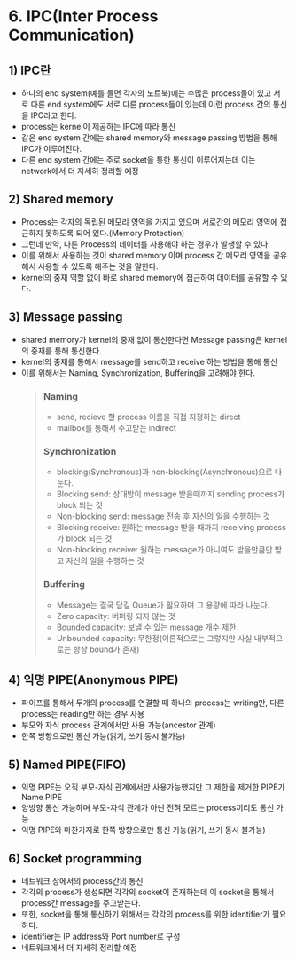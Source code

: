 # 6. IPC(Inter Process Communication)
## 1) IPC란
+ 하나의 end system(예를 들면 각자의 노트북)에는 수많은 process들이 있고 서로 다른 end system에도 서로 다른 process들이 있는데 이런 process 간의 통신을 IPC라고 한다.
+ process는 kernel이 제공하는 IPC에 따라 통신
+ 같은 end system 간에는 shared memory와 message passing 방법을 통해 IPC가 이루어진다.
+ 다른 end system 간에는 주로 socket을 통한 통신이 이루어지는데 이는 network에서 더 자세히 정리할 예정

## 2) Shared memory
+ Process는 각자의 독립된 메모리 영역을 가지고 있으며 서로간의 메모리 영역에 접근하지 못하도록 되어 있다.(Memory Protection)
+ 그런데 만약, 다른 Process의 데이터를 사용해야 하는 경우가 발생할 수 있다.
+ 이를 위해서 사용하는 것이 shared memory 이며 process 간 메모리 영역을 공유해서 사용할 수 있도록 해주는 것을 말한다.
+ kernel의 중재 역할 없이 바로 shared memory에 접근하여 데이터를 공유할 수 있다.

## 3) Message passing
+ shared memory가 kernel의 중재 없이 통신한다면 Message passing은 kernel의 중재를 통해 통신한다.
+ kernel의 중재를 통해서 message를 send하고 receive 하는 방법을 통해 통신
+ 이를 위해서는 Naming, Synchronization, Buffering을 고려해야 한다.
  > ### Naming
  > + send, recieve 할 process 이름을 직접 지정하는 direct
  > + mailbox를 통해서 주고받는 indirect
  > ### Synchronization
  > + blocking(Synchronous)과 non-blocking(Asynchronous)으로 나눈다.
  > + Blocking send: 상대방이 message 받을때까지 sending process가 block 되는 것
  > + Non-blocking send: message 전송 후 자신의 일을 수행하는 것
  > + Blocking receive: 원하는 message 받을 때까지 receiving process가 block 되는 것
  > + Non-blocking receive: 원하는 message가 아니여도 받을만큼만 받고 자신의 일을 수행하는 것
  > ### Buffering
  > + Message는 결국 담길 Queue가 필요하며 그 용량에 따라 나눈다.
  > + Zero capacity: 버퍼링 되지 않는 것
  > + Bounded capacity: 보낼 수 있는 message 개수 제한
  > + Unbounded capacity: 무한정(이론적으로는 그렇지만 사실 내부적으로는 항상 bound가 존재)

## 4) 익명 PIPE(Anonymous PIPE)
+ 파이프를 통해서 두개의 process를 연결할 때 하나의 process는 writing만, 다른 process는 reading만 하는 경우 사용
+ 부모와 자식 process 관계에서만 사용 가능(ancestor 관계)
+ 한쪽 방향으로만 통신 가능(읽기, 쓰기 동시 불가능)

## 5) Named PIPE(FIFO)
+ 익명 PIPE는 오직 부모-자식 관계에서만 사용가능했지만 그 제한을 제거한 PIPE가 Name PIPE
+ 양방향 통신 가능하며 부모-자식 관계가 아닌 전혀 모르는 process끼리도 통신 가능
+ 익명 PIPE와 마찬가지로 한쪽 방향으로만 통신 가능(읽기, 쓰기 동시 불가능)

## 6) Socket programming
+ 네트워크 상에서의 process간의 통신
+ 각각의 process가 생성되면 각각의 socket이 존재하는데 이 socket을 통해서 process간 message를 주고받는다.
+ 또한, socket을 통해 통신하기 위해서는 각각의 process를 위한 identifier가 필요하다.
+ identifier는 IP address와 Port number로 구성
+ 네트워크에서 더 자세히 정리할 예정
